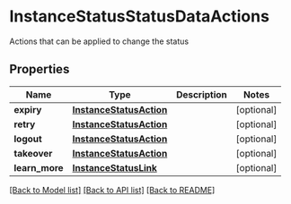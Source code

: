 # InstanceStatusStatusDataActions

Actions that can be applied to change the status
## Properties
Name | Type | Description | Notes
------------ | ------------- | ------------- | -------------
**expiry** | [**InstanceStatusAction**](InstanceStatusAction.md) |  | [optional] 
**retry** | [**InstanceStatusAction**](InstanceStatusAction.md) |  | [optional] 
**logout** | [**InstanceStatusAction**](InstanceStatusAction.md) |  | [optional] 
**takeover** | [**InstanceStatusAction**](InstanceStatusAction.md) |  | [optional] 
**learn_more** | [**InstanceStatusLink**](InstanceStatusLink.md) |  | [optional] 

[[Back to Model list]](../README.md#documentation-for-models) [[Back to API list]](../README.md#documentation-for-api-endpoints) [[Back to README]](../README.md)



